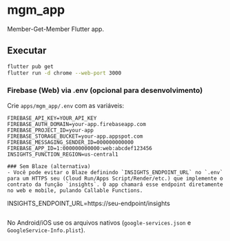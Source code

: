 # mgm_app

Member-Get-Member Flutter app.

## Executar

```bash
flutter pub get
flutter run -d chrome --web-port 3000
```

### Firebase (Web) via .env (opcional para desenvolvimento)

Crie `apps/mgm_app/.env` com as variáveis:

```
FIREBASE_API_KEY=YOUR_API_KEY
FIREBASE_AUTH_DOMAIN=your-app.firebaseapp.com
FIREBASE_PROJECT_ID=your-app
FIREBASE_STORAGE_BUCKET=your-app.appspot.com
FIREBASE_MESSAGING_SENDER_ID=000000000000
FIREBASE_APP_ID=1:000000000000:web:abcdef123456
INSIGHTS_FUNCTION_REGION=us-central1

### Sem Blaze (alternativa)
- Você pode evitar o Blaze definindo `INSIGHTS_ENDPOINT_URL` no `.env` para um HTTPS seu (Cloud Run/Apps Script/Render/etc.) que implemente o contrato da função `insights`. O app chamará esse endpoint diretamente no web e mobile, pulando Callable Functions.
```

INSIGHTS_ENDPOINT_URL=https://seu-endpoint/insights

```

```

No Android/iOS use os arquivos nativos (`google-services.json` e `GoogleService-Info.plist`).
